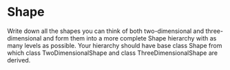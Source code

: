 # Shape

Write down all the shapes you can think of both 
two-dimensional and three-dimensional and form them into a 
more complete Shape hierarchy with as many levels as 
possible. 
Your hierarchy should have base class Shape from which class 
TwoDimensionalShape and class ThreeDimensionalShape are 
derived.